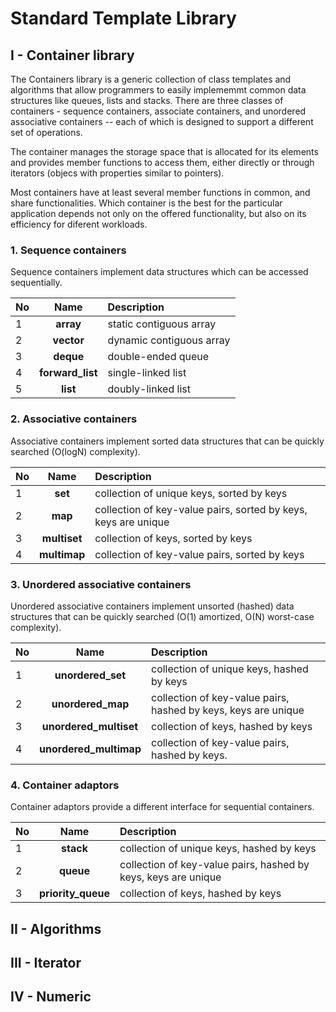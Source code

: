 # Standard Template Library 

## I - Container library 

The Containers library is a generic collection of class templates and algorithms that allow programmers to easily implememmt common data structures like queues, lists and stacks. There are three classes of containers - sequence containers, associate containers, and unordered associative containers -- each of which is designed to support a different set of operations.

The container manages the storage space that is allocated for  its elements and provides member functions to access them, either directly or through iterators (objecs with properties similar to pointers).

Most containers have at least several member functions in common, and share functionalities. Which container is the best for the particular application depends not only on the offered functionality, but also on its efficiency for diferent workloads.

###  1. Sequence containers
Sequence containers implement data structures which can be accessed sequentially.

| No  |       Name          |         Description             |
|-----|:-------------------:|:--------------------------------|
| 1   |   **array**         | static contiguous array         |
| 2   |   **vector**        | dynamic contiguous array        |
| 3   |   **deque**         | double-ended queue              |
| 4   |   **forward_list**  |  single-linked list             |
| 5   |   **list**          | doubly-linked list              |


### 2. Associative containers
Associative containers implement sorted data structures that can be quickly searched (O(logN) complexity).

| No  |       Name          |             Description                                         |
|-----|:-------------------:|:----------------------------------------------------------------|
| 1   |   **set**           | collection of  unique keys, sorted by keys                      |
| 2   |   **map**           | collection of key-value pairs, sorted by keys, keys are unique  |
| 3   |   **multiset**      | collection of keys, sorted by keys                              |
| 4   |   **multimap**      | collection of key-value pairs, sorted by keys                   |

### 3. Unordered associative containers
Unordered associative containers implement unsorted (hashed) data structures that can be quickly searched (O(1) amortized, O(N) worst-case complexity).

| No  |       Name                    |             Description                                         |
|-----|:-----------------------------:|:----------------------------------------------------------------|
| 1   |   **unordered_set**           | collection of unique keys, hashed by keys                       |
| 2   |   **unordered_map**           | collection of key-value pairs, hashed by keys, keys are unique  |
| 3   |   **unordered_multiset**      | collection of keys, hashed by keys                              |
| 4   |   **unordered_multimap**      | collection of key-value pairs, hashed by keys.                  |


### 4. Container adaptors
Container adaptors provide a different interface for sequential containers.

| No  |       Name                    |             Description                                         |
|-----|:-----------------------------:|:----------------------------------------------------------------|
| 1   |   **stack**                   | collection of unique keys, hashed by keys                       |
| 2   |   **queue**                   | collection of key-value pairs, hashed by keys, keys are unique  |
| 3   |   **priority_queue**          | collection of keys, hashed by keys                              |

## II - Algorithms 

## III - Iterator 

## IV - Numeric 



